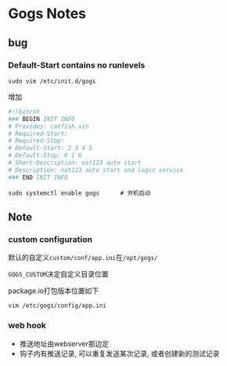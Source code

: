 Gogs Notes
==========

bug
---

### Default-Start contains no runlevels

    sudo vim /etc/init.d/gogs

增加

``` sh
#!/bin/sh
### BEGIN INIT INFO
# Provides: catfish.xin
# Required-Start:
# Required-Stop:
# Default-Start: 2 3 4 5
# Default-Stop: 0 1 6
# Short-Description: nat123 auto start
# Description: nat123 auto start and login service
### END INIT INFO
```

    sudo systemctl enable gogs      # 开机启动

Note
----

### custom configuration

默认的自定义`custom/conf/app.ini`在`/opt/gogs/`

`GOGS_CUSTOM`决定自定义目录位置

package.io打包版本位置如下

    vim /etc/gogs/config/app.ini

### web hook

- 推送地址由webserver那边定
- 钩子内有推送记录, 可以重复发送某次记录, 或者创建新的测试记录
